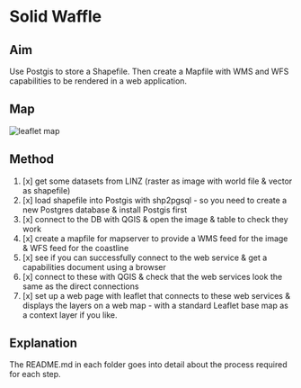 # Solid Waffle
## Aim
Use Postgis to store a Shapefile. Then create a Mapfile with WMS and WFS capabilities to be rendered in a web application.

## Map
![leaflet map](https://imgur.com/ZQ5ZCAa.png)

## Method
1. [x] get some datasets from LINZ (raster as image with world file & vector as shapefile)
2. [x] load shapefile into Postgis with shp2pgsql - so you need to create a new Postgres database & install Postgis first
3. [x] connect to the DB with QGIS & open the image & table to check they work
4. [x] create a mapfile for mapserver to provide a WMS feed for the image & WFS feed for the coastline
5. [x] see if you can successfully connect to the web service & get a capabilities document using a browser
6. [x] connect to these with QGIS & check that the web services look the same as the direct connections
7. [x] set up a web page with leaflet that connects to these web services & displays the layers on a web map - with a standard Leaflet base map as a context layer if you like.

## Explanation
The README.md in each folder goes into detail about the process required for each step.
